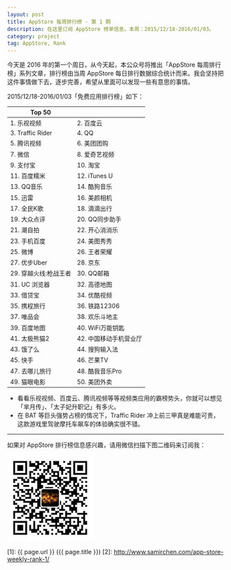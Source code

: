 ```yaml
---
layout: post
title: AppStore 每周排行榜 - 第 1 期
description: 在这里订阅 AppStore 榜单信息。本周：2015/12/18-2016/01/03。
category: project
tag: AppStore, Rank
---
```


今天是 2016 年的第一个周日，从今天起，本公众号将推出「AppStore 每周排行榜」系列文章，排行榜由当周 AppStore 每日排行数据综合统计而来。我会坚持把这件事情做下去，逐步完善，希望从里面可以发现一些有意思的事情。



2015/12/18-2016/01/03「免费应用排行榜」如下：

| Top 50 | |
|---|---|
| 1. 乐视视频 | 2. 百度云 |
| 3. Traffic Rider | 4. QQ |
| 5. 腾讯视频 | 6. 美团团购 |
| 7. 微信 | 8. 爱奇艺视频  |
| 9. 支付宝 | 10. 淘宝  |
| 11. 百度糯米 | 12. iTunes U |
| 13. QQ音乐 | 14. 酷狗音乐 |
| 15. 迅雷 | 16. 美颜相机  |
| 17. 全民K歌 | 18. 滴滴出行 |
| 19. 大众点评 | 20. QQ同步助手 |
| 21. 潮自拍  | 22. 开心消消乐 |
| 23. 手机百度 | 24. 美图秀秀 |
| 25. 微博 | 26. 王者荣耀 |
| 27. 优步Uber  | 28. 京东 |
| 29. 穿越火线:枪战王者 | 30. QQ邮箱 |
| 31. UC 浏览器  | 32. 高德地图 |
| 33. 借贷宝 | 34. 优酷视频 |
| 35. 携程旅行 | 36. 铁路12306 |
| 37. 唯品会 | 38. 欢乐斗地主 |
| 39. 百度地图 | 40. WiFi万能钥匙 |
| 41. 太极熊猫2 | 42. 中国移动手机营业厅 |
| 43. 饿了么 | 44. 搜狗输入法 |
| 45. 快手 | 46. 芒果TV  |
| 47. 去哪儿旅行 | 48. 酷我音乐Pro |
| 49. 猫眼电影 | 50. 美团外卖 |

- 看看乐视视频、百度云、腾讯视频等等视频类应用的霸榜势头，你就可以想见「芈月传」、「太子妃升职记」有多火。
- 在 BAT 等巨头强势占榜的情况下，Traffic Rider 冲上前三甲真是难能可贵，这款游戏里驾驶摩托车飙车的体验确实很不错。


---------------------------------------

如果对 AppStore 排行榜信息感兴趣，请用微信扫描下图二维码来订阅我：

![image](../../images/qrcode-somethoughts.jpg)


[SamirChen]: http://www.samirchen.com "SamirChen"
[1]: {{ page.url }} ({{ page.title }})
[2]: http://www.samirchen.com/app-store-weekly-rank-1/

